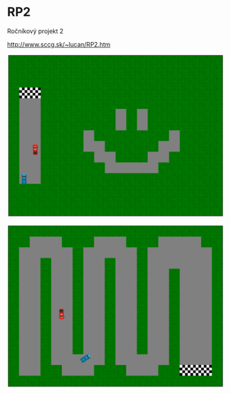 # RP2
Ročníkový projekt 2

http://www.sccg.sk/~lucan/RP2.htm

![Level 1](/project-images/Level_1.png "Level 1")

![Level 2](/project-images/Level_2.png "Level 2")
